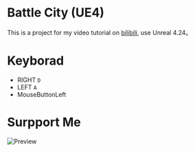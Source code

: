 # Battle City (UE4)
This is a project for my video tutorial on [bilibili](https://www.bilibili.com/video/av69041023), use Unreal 4.24。

# Keyborad
- RIGHT `D`
- LEFT `A`
- MouseButtonLeft

# Surpport Me
![Preview](https://gitee.com/wuguyannian/BattleCityUE4/raw/master/res/support.png)
